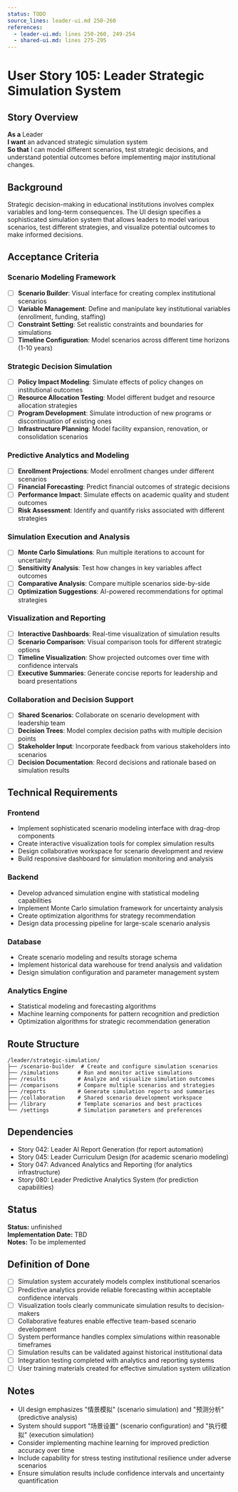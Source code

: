 ```yaml
---
status: TODO
source_lines: leader-ui.md 250-260
references:
  - leader-ui.md: lines 250-260, 249-254
  - shared-ui.md: lines 275-295
---
```


# User Story 105: Leader Strategic Simulation System

## Story Overview

**As a** Leader  
**I want** an advanced strategic simulation system  
**So that** I can model different scenarios, test strategic decisions, and understand potential outcomes before implementing major institutional changes.

## Background

Strategic decision-making in educational institutions involves complex variables and long-term consequences. The UI design specifies a sophisticated simulation system that allows leaders to model various scenarios, test different strategies, and visualize potential outcomes to make informed decisions.

## Acceptance Criteria

### Scenario Modeling Framework
- [ ] **Scenario Builder**: Visual interface for creating complex institutional scenarios
- [ ] **Variable Management**: Define and manipulate key institutional variables (enrollment, funding, staffing)
- [ ] **Constraint Setting**: Set realistic constraints and boundaries for simulations
- [ ] **Timeline Configuration**: Model scenarios across different time horizons (1-10 years)

### Strategic Decision Simulation
- [ ] **Policy Impact Modeling**: Simulate effects of policy changes on institutional outcomes
- [ ] **Resource Allocation Testing**: Model different budget and resource allocation strategies
- [ ] **Program Development**: Simulate introduction of new programs or discontinuation of existing ones
- [ ] **Infrastructure Planning**: Model facility expansion, renovation, or consolidation scenarios

### Predictive Analytics and Modeling
- [ ] **Enrollment Projections**: Model enrollment changes under different scenarios
- [ ] **Financial Forecasting**: Predict financial outcomes of strategic decisions
- [ ] **Performance Impact**: Simulate effects on academic quality and student outcomes
- [ ] **Risk Assessment**: Identify and quantify risks associated with different strategies

### Simulation Execution and Analysis
- [ ] **Monte Carlo Simulations**: Run multiple iterations to account for uncertainty
- [ ] **Sensitivity Analysis**: Test how changes in key variables affect outcomes
- [ ] **Comparative Analysis**: Compare multiple scenarios side-by-side
- [ ] **Optimization Suggestions**: AI-powered recommendations for optimal strategies

### Visualization and Reporting
- [ ] **Interactive Dashboards**: Real-time visualization of simulation results
- [ ] **Scenario Comparison**: Visual comparison tools for different strategic options
- [ ] **Timeline Visualization**: Show projected outcomes over time with confidence intervals
- [ ] **Executive Summaries**: Generate concise reports for leadership and board presentations

### Collaboration and Decision Support
- [ ] **Shared Scenarios**: Collaborate on scenario development with leadership team
- [ ] **Decision Trees**: Model complex decision paths with multiple decision points
- [ ] **Stakeholder Input**: Incorporate feedback from various stakeholders into scenarios
- [ ] **Decision Documentation**: Record decisions and rationale based on simulation results

## Technical Requirements

### Frontend
- Implement sophisticated scenario modeling interface with drag-drop components
- Create interactive visualization tools for complex simulation results
- Design collaborative workspace for scenario development and review
- Build responsive dashboard for simulation monitoring and analysis

### Backend
- Develop advanced simulation engine with statistical modeling capabilities
- Implement Monte Carlo simulation framework for uncertainty analysis
- Create optimization algorithms for strategy recommendation
- Design data processing pipeline for large-scale scenario analysis

### Database
- Create scenario modeling and results storage schema
- Implement historical data warehouse for trend analysis and validation
- Design simulation configuration and parameter management system

### Analytics Engine
- Statistical modeling and forecasting algorithms
- Machine learning components for pattern recognition and prediction
- Optimization algorithms for strategic recommendation generation

## Route Structure
```
/leader/strategic-simulation/
├── /scenario-builder  # Create and configure simulation scenarios
├── /simulations      # Run and monitor active simulations
├── /results          # Analyze and visualize simulation outcomes
├── /comparisons      # Compare multiple scenarios and strategies
├── /reports          # Generate simulation reports and summaries
├── /collaboration    # Shared scenario development workspace
├── /library          # Template scenarios and best practices
└── /settings         # Simulation parameters and preferences
```

## Dependencies
- Story 042: Leader AI Report Generation (for report automation)
- Story 045: Leader Curriculum Design (for academic scenario modeling)
- Story 047: Advanced Analytics and Reporting (for analytics infrastructure)
- Story 080: Leader Predictive Analytics System (for prediction capabilities)


## Status
**Status:** unfinished  
**Implementation Date:** TBD  
**Notes:** To be implemented
## Definition of Done
- [ ] Simulation system accurately models complex institutional scenarios
- [ ] Predictive analytics provide reliable forecasting within acceptable confidence intervals
- [ ] Visualization tools clearly communicate simulation results to decision-makers
- [ ] Collaborative features enable effective team-based scenario development
- [ ] System performance handles complex simulations within reasonable timeframes
- [ ] Simulation results can be validated against historical institutional data
- [ ] Integration testing completed with analytics and reporting systems
- [ ] User training materials created for effective simulation system utilization

## Notes
- UI design emphasizes "情景模拟" (scenario simulation) and "预测分析" (predictive analysis)
- System should support "场景设置" (scenario configuration) and "执行模拟" (execution simulation)
- Consider implementing machine learning for improved prediction accuracy over time
- Include capability for stress testing institutional resilience under adverse scenarios
- Ensure simulation results include confidence intervals and uncertainty quantification